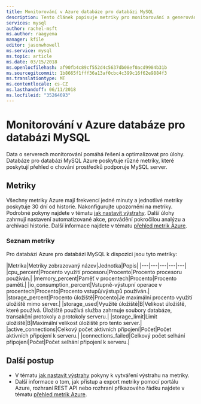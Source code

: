 ```yaml
---
title: Monitorování v Azure databáze pro databázi MySQL
description: Tento článek popisuje metriky pro monitorování a generování výstrah pro databázi Azure pro databázi MySQL, včetně statistik využití procesoru, úložiště a připojení.
services: mysql
author: rachel-msft
ms.author: raagyema
manager: kfile
editor: jasonwhowell
ms.service: mysql
ms.topic: article
ms.date: 03/15/2018
ms.openlocfilehash: af90fb4c89cf552d4c5637db08ef0acd9984b31b
ms.sourcegitcommit: 1b8665f1fff36a13af0cbc4c399c16f62e9884f3
ms.translationtype: MT
ms.contentlocale: cs-CZ
ms.lasthandoff: 06/11/2018
ms.locfileid: "35264693"
---
```

# <a name="monitoring-in-azure-database-for-mysql"></a>Monitorování v Azure databáze pro databázi MySQL
Data o serverech monitorování pomáhá řešení a optimalizovat pro úlohy. Databáze pro databázi MySQL Azure poskytuje různé metriky, které poskytují přehled o chování prostředků podporuje MySQL server. 

## <a name="metrics"></a>Metriky
Všechny metriky Azure mají frekvencí jedné minuty a jednotlivé metriky poskytuje 30 dní od historie. Nakonfigurujte upozornění na metriky. Podrobné pokyny najdete v tématu [jak nastavit výstrahy](howto-alert-on-metric.md). Další úlohy zahrnují nastavení automatizované akce, provádění pokročilou analýzu a archivaci historie. Další informace najdete v tématu [přehled metrik Azure](../monitoring-and-diagnostics/monitoring-overview-metrics.md).

### <a name="list-of-metrics"></a>Seznam metriky
Pro databázi Azure pro databázi MySQL k dispozici jsou tyto metriky:

|Metrika|Metriky zobrazovaný název|Jednotka|Popis|
|---|---|---|---|---|
|cpu_percent|Procento využití procesoru|Procento|Procento procesoru používán.|
|memory_percent|Paměť v procentech|Procento|Procento paměti.|
|io_consumption_percent|Vstupně-výstupní operace v procentech|Procento|Procento vstupů/výstupů používán.|
|storage_percent|Procento úložiště|Procento|Je maximální procento využití úložiště mimo server.|
|storage_used|Využité úložiště|B|Velikost úložiště, které používá. Úložiště používá služba zahrnuje soubory databáze, transakční protokoly a protokoly serveru.|
|storage_limit|Limit úložiště|B|Maximální velikost úložiště pro tento server.|
|active_connections|Celkový počet aktivních připojení|Počet|Počet aktivních připojení k serveru.|
|connections_failed|Celkový počet selhání připojení|Počet|Počet selhání připojení k serveru.|


## <a name="next-steps"></a>Další postup
- V tématu [jak nastavit výstrahy](howto-alert-on-metric.md) pokyny k vytváření výstrahu na metriky.
- Další informace o tom, jak přístup a export metriky pomocí portálu Azure, rozhraní REST API nebo rozhraní příkazového řádku najdete v tématu [přehled metrik Azure](../monitoring-and-diagnostics/monitoring-overview-metrics.md).
